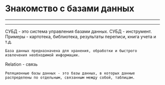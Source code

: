 # Знакомство с базами данных
---
---
СУБД - это система управления базами данных.
СУБД - инструмент.
Примеры - картотека, библиотека, результаты переписи, книга учета и т.д.

`База данных предназначена для хранения, обработки и быстрого извлечения необходимой информации.`

Relation - связь

`Реляционные базы данных - это базы данных, в которых данные распределены по отдельным, связанным между собой, таблицам.`

